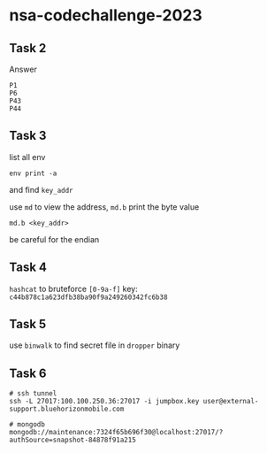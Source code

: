 # nsa-codechallenge-2023

## Task 2

Answer
```
P1
P6
P43
P44
```

## Task 3

list all env
```
env print -a
```

and find `key_addr`

use `md` to view the address, `md.b` print the byte value

```
md.b <key_addr>
```

be careful for the endian

## Task 4

`hashcat` to bruteforce `[0-9a-f]`
key: `c44b878c1a623dfb38ba90f9a249260342fc6b38`

## Task 5

use `binwalk` to find secret file in `dropper` binary

## Task 6
```
# ssh tunnel
ssh -L 27017:100.100.250.36:27017 -i jumpbox.key user@external-support.bluehorizonmobile.com

# mongodb
mongodb://maintenance:7324f65b696f30@localhost:27017/?authSource=snapshot-84878f91a215
```
